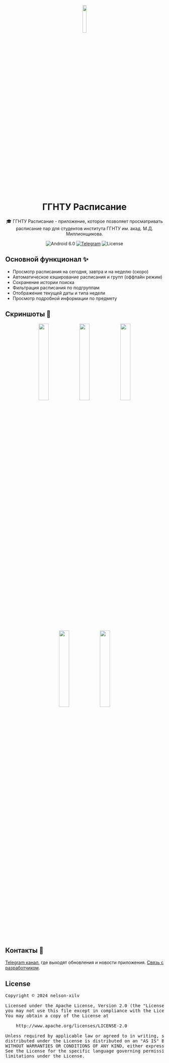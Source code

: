 <div align="center">
  
<img src="https://github.com/user-attachments/assets/c4c99c97-0835-4ba6-802d-4a2990c969f2" width=15% height=15%>

# ГГНТУ Расписание

🎓 ГГНТУ Расписание - приложение, которое позволяет просматривать расписание пар для студентов института ГГНТУ им. акад. М.Д. Миллионщикова. 

![Android 6.0](https://img.shields.io/badge/android-6.0%2B-green) [![Telegram](https://img.shields.io/badge/channel-telegram-60ACFF)](https://t.me/gstou_timetable) ![License](https://img.shields.io/github/license/nelson-xilv/GSTOU_Timetable?color=red)

</div>

## Основной функционал ✨

- Просмотр расписания на сегодня, завтра и на неделю (скоро)
- Автоматическое кэширование расписания и групп (оффлайн режим)
- Сохранение истории поиска
- Фильтрация расписания по подгруппам
- Отображение текущей даты и типа недели
- Просмотр подробной информации по предмету

## Скриншоты 🌅

<div align="center">

<img src="https://github.com/user-attachments/assets/696e2f4d-d0af-4485-bf41-d94d2b7e21bf" width=25% height=25%>
<img src="https://github.com/user-attachments/assets/0922451e-82b5-4315-acc0-edb2d61b92fc" width=25% height=25%>
<img src="https://github.com/user-attachments/assets/44091ae7-871f-43e9-8de6-61f108112403" width=25% height=25%>
<img src="https://github.com/user-attachments/assets/8268bdf6-4f9e-4889-ba99-936274d7a25d" width=25% height=25%>
<img src="https://github.com/user-attachments/assets/39e95fa5-ed66-4be1-9fc6-788fae053be4" width=25% height=25%>

</div>

## Контакты 🔗

[Telegram канал](https://t.me/gstou_timetable), где выходят обновления и новости приложения. [Связь с разработчиком](https://t.me/hkkk416).

## License

<pre>
Copyright © 2024 nelson-xilv

Licensed under the Apache License, Version 2.0 (the "License");
you may not use this file except in compliance with the License.
You may obtain a copy of the License at

    http://www.apache.org/licenses/LICENSE-2.0

Unless required by applicable law or agreed to in writing, software
distributed under the License is distributed on an "AS IS" BASIS,
WITHOUT WARRANTIES OR CONDITIONS OF ANY KIND, either express or implied.
See the License for the specific language governing permissions and
limitations under the License.
</pre>
